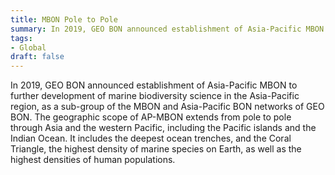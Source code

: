 ```yaml
---
title: MBON Pole to Pole
summary: In 2019, GEO BON announced establishment of Asia-Pacific MBON to further development of marine biodiversity science in the Asia-Pacific region, as a sub-group of the MBON and Asia-Pacific BON networks of GEO BON.
tags:
- Global
draft: false
---
```

In 2019, GEO BON announced establishment of Asia-Pacific MBON to further development of marine biodiversity science in the Asia-Pacific region, as a sub-group of the MBON and Asia-Pacific BON networks of GEO BON. The geographic scope of AP-MBON extends from pole to pole through Asia and the western Pacific, including the Pacific islands and the Indian Ocean. It includes the deepest ocean trenches, and the Coral Triangle, the highest density of marine species on Earth, as well as the highest densities of human populations.
